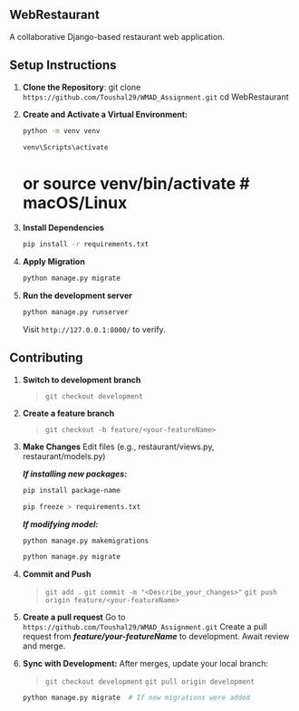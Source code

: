 ## WebRestaurant
A collaborative Django-based restaurant web application.

## Setup Instructions
1. **Clone the Repository**:
   git clone `https://github.com/Toushal29/WMAD_Assignment.git`
   cd WebRestaurant

2. **Create and Activate a Virtual Environment:**
    ```bash
    python -m venv venv
    ```
    ```bash
    venv\Scripts\activate
    ```
    # or source venv/bin/activate  # macOS/Linux

3. **Install Dependencies**
    ```bash
    pip install -r requirements.txt
    ```

4. **Apply Migration**
    ```bash
    python manage.py migrate
    ```

5. **Run the development server**
    ```bash
    python manage.py runserver
    ```

    Visit `http://127.0.0.1:8000/` to verify.


## Contributing
1. **Switch to development branch**
    > `git checkout development`

2. **Create a feature branch**
    > `git checkout -b feature/<your-featureName>`

3. **Make Changes**
    Edit files (e.g., restaurant/views.py, restaurant/models.py)

    ***If installing new packages:***
    <br>
    ```bash
    pip install package-name
    ```

    ```bash
    pip freeze > requirements.txt
    ```

    ***If modifying model:***
    <br>
    ```bash
    python manage.py makemigrations
    ```
    
    ```bash
    python manage.py migrate
    ```

4. **Commit and Push**
    > `git add .`
    > `git commit -m "<Describe_your_changes>"`
    > `git push origin feature/<your-featureName>`

5. **Create a pull request**
    Go to `https://github.com/Toushal29/WMAD_Assignment.git`
    Create a pull request from ***feature/your-featureName*** to development.
    Await review and merge.

6. **Sync with Development:**
    After merges, update your local branch:
    > `git checkout development`
    > `git pull origin development`
    ```bash
    python manage.py migrate  # If new migrations were added
    ```